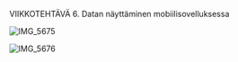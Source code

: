 VIIKKOTEHTÄVÄ 6. Datan näyttäminen mobiilisovelluksessa

![IMG_5675](https://github.com/user-attachments/assets/f671c7d2-cf68-4f2e-867e-7b5662c146f2)

![IMG_5676](https://github.com/user-attachments/assets/ae7dcc99-fa61-4598-bd12-295aa8a44cbc)
